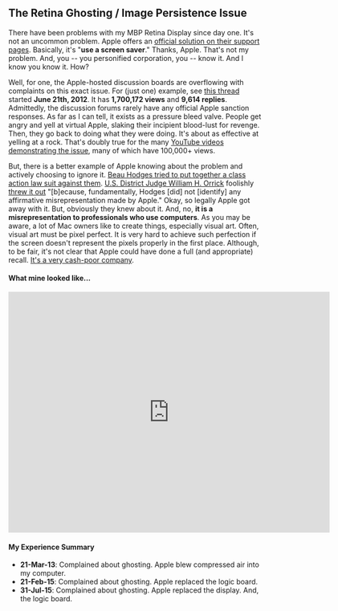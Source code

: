 The Retina Ghosting / Image Persistence Issue
---
There have been problems with my MBP Retina Display since day one. It's not an uncommon problem.  Apple offers an [official solution on their support pages](https://support.apple.com/en-us/HT202580). Basically, it's "**use a screen saver**." Thanks, Apple. That's not my problem. And, you -- you personified corporation, you -- know it. And I know you know it. How?

Well, for one, the Apple-hosted discussion boards are overflowing with complaints on this exact issue. For (just one) example, see [this thread](https://discussions.apple.com/thread/4034848?start=15) started **June 21th, 2012**. It has **1,700,172 views** and **9,614 replies**. Admittedly, the discussion forums rarely have any official Apple sanction responses. As far as I can tell, it exists as a pressure bleed valve. People get angry and yell at virtual Apple, slaking their incipient blood-lust for revenge. Then, they go back to doing what they were doing. It's about as effective at yelling at a rock. That's doubly true for the many [YouTube videos demonstrating the issue](https://www.youtube.com/results?search_query=mbp+retina+ghosting&search_sort=video_view_count), many of which have 100,000+ views.

But, there is a better example of Apple knowing about the problem and actively choosing to ignore it. [Beau Hodges tried to put together a class action law suit against them](http://arstechnica.com/apple/2013/03/apple-hit-with-class-action-lawsuit-over-defective-retina-displays/). [U.S. District Judge William H. Orrick](https://en.wikipedia.org/wiki/William_H._Orrick_III) foolishly [threw it out](http://topclassactions.com/lawsuit-settlements/lawsuit-news/4749-judge-dismisses-macbook-retina-display-class-action-lawsuit/) "[b]ecause, fundamentally, Hodges [did] not [identify] any affirmative misrepresentation made by Apple." Okay, so legally Apple got away with it. But, obviously they knew about it. And, no, **it is a misrepresentation to professionals who use computers**. As you may be aware, a lot of Mac owners like to create things, especially visual art. Often, visual art must be pixel perfect. It is very hard to achieve such perfection if the screen doesn't represent the pixels properly in the first place. Although, to be fair, it's not clear that Apple could have done a full (and appropriate) recall. [It's a very cash-poor company](http://techcrunch.com/2015/07/21/apple-now-has-203-billion-in-cash-on-hand/#.owio6q:vO3h).

#### What mine looked like...

<div class="video"><iframe width="640" height="480" src="https://www.youtube.com/embed/qjl3pMfTaJQ?rel=0" frameborder="0" allowfullscreen></iframe></div>

#### My Experience Summary

- **21-Mar-13**: Complained about ghosting. Apple blew compressed air into my computer.
- **21-Feb-15**: Complained about ghosting. Apple replaced the logic board.
- **31-Jul-15**: Complained about ghosting. Apple replaced the display. And, the logic board.
